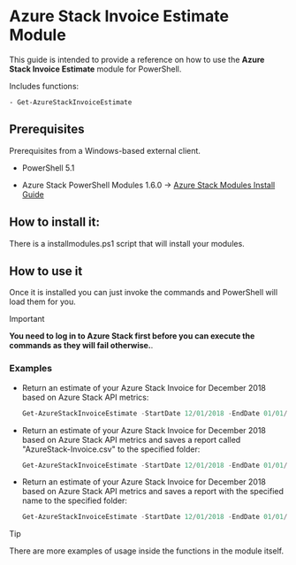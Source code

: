 # Azure Stack Invoice Estimate Module

This guide is intended to provide a reference on how to use the **Azure Stack Invoice Estimate** module for PowerShell.

Includes functions:

    - Get-AzureStackInvoiceEstimate

## Prerequisites

Prerequisites from a Windows-based external client.

* PowerShell 5.1

* Azure Stack PowerShell Modules 1.6.0 -> [Azure Stack Modules Install Guide](https://docs.ukcloud.com/articles/azure/azs-how-configure-powershell-users.html)

## How to install it:

There is a installmodules.ps1 script that will install your modules.

## How to use it

Once it is installed you can just invoke the commands and PowerShell will load them for you.

> [!IMPORTANT]
> **You need to log in to Azure Stack first before you can execute the commands as they will fail otherwise.**.

### Examples

* Return an estimate of your Azure Stack Invoice for December 2018 based on Azure Stack API metrics:

    ```powershell
    Get-AzureStackInvoiceEstimate -StartDate 12/01/2018 -EndDate 01/01/2019
    ```

* Return an estimate of your Azure Stack Invoice for December 2018 based on Azure Stack API metrics and saves a report called "AzureStack-Invoice.csv" to the specified folder:

    ```powershell
    Get-AzureStackInvoiceEstimate -StartDate 12/01/2018 -EndDate 01/01/2019 -Destination "C:\AzureStack-Invoice-December-2018"
    ```

* Return an estimate of your Azure Stack Invoice for December 2018 based on Azure Stack API metrics and saves a report with the specified name to the specified folder:

    ```powershell
    Get-AzureStackInvoiceEstimate -StartDate 12/01/2018 -EndDate 01/01/2019 -Destination "C:\AzureStack-Invoice-December-2018" -FileName "AzureStack-Invoice.csv" -Location "frn00006"
    ```

> [!TIP]
> There are more examples of usage inside the functions in the module itself.